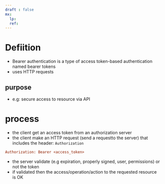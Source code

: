 ```yaml
---
draft : false
mx:
  lp:
  ref:
---
```


# Defiition

- Bearer authentication is a type of access token-based authentication named bearer tokens
- uses HTTP requests
## purpose
- e.g: secure access to resource via API

# process
- the client get an access token from an authorization server
- the client make an HTTP request (send a requestto the server) that includes the header: `Authorization`
```ini
Authorization: Bearer <access_token>
```
- the server validate (e.g expiration, properly signed, user, permissions) or not the token
- if validated then the access/operation/action to the requested resource is OK

